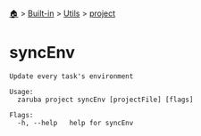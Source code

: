 <!--startTocHeader-->
[🏠](../../../README.md) > [Built-in](../../README.md) > [Utils](../README.md) > [project](README.md)
# syncEnv
<!--endTocHeader-->

```
Update every task's environment

Usage:
  zaruba project syncEnv [projectFile] [flags]

Flags:
  -h, --help   help for syncEnv

```

<!--startTocSubtopic-->
<!--endTocSubtopic-->